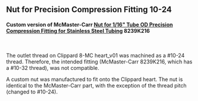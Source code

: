 ## Nut for Precision Compression Fitting 10-24


#### Custom version of McMaster-Carr [Nut for 1/16" Tube OD Precision Compression Fitting for Stainless Steel Tubing](https://www1.mcmaster.com/8239K216/) 8239K216

<br>

The outlet thread on Clippard 8-MC heart_v01 was machined as a #10-24 thread. Therefore, the intended fitting (McMaster-Carr 8239K216, which has a #10-32 thread), was not compatible.

A custom nut was manufactured to fit onto the Clippard heart. The nut is identical to the McMaster-Carr part, with the exception of the thread pitch (changed to #10-24).

